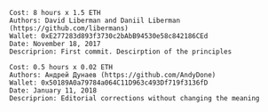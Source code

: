     Cost: 8 hours х 1.5 ETH
    Authors: David Liberman and Daniil Liberman (https://github.com/libermans)
    Wallet: 0xE277283d893f3730c2bAbB94530e58c842186CEd
    Date: November 18, 2017
    Descriprion: First commit. Descirption of the principles

    Cost: 0.5 hours х 0.02 ETH
    Authors: Андрей Дунаев (https://github.com/AndyDone)
    Wallet: 0x50189A0a79784a064C11D963c493Df719f3136fD
    Date: January 11, 2018
    Descriprion: Editorial corrections without changing the meaning
